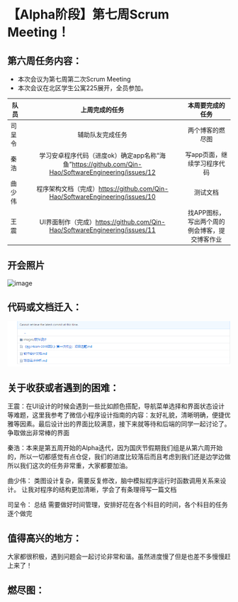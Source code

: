 # 【Alpha阶段】第七周Scrum Meeting！

## 第六周任务内容：

- 本次会议为第七周第二次Scrum Meeting 
- 本次会议在北区学生公寓225展开，全员参加。

| 队员   |                        上周完成的任务                        |               本周要完成的任务                |
| ------ | :----------------------------------------------------------: | :-------------------------------------------: |
| 司呈令 |                       辅助队友完成任务                       |               两个博客的燃尽图                |
| 秦浩   | 学习安卓程序代码（进度ok）确定app名称“海鱼”https://github.com/Qin-Hao/SoftwareEngineering/issues/12 |          写app页面，继续学习程序代码          |
| 曲少伟 | 程序架构文档（完成）https://github.com/Qin-Hao/SoftwareEngineering/issues/10 |                   测试文档                    |
| 王震   | UI界面制作（完成）https://github.com/Qin-Hao/SoftwareEngineering/issues/11 | 找APP图标，写出两个周的例会博客，提交博客作业 |



## 开会照片

![image](https://github.com/Qin-Hao/SoftwareEngineering/blob/master/document/images/%E8%BD%AF%E4%BB%B6%E8%AE%BE%E8%AE%A1/%E7%AC%AC%E4%B8%83%E5%91%A8%E4%BE%8B%E4%BC%9A.jpg)



## 代码或文档迁入：

![image](https://github.com/Qin-Hao/SoftwareEngineering/blob/master/document/images/%E8%BD%AF%E4%BB%B6%E8%AE%BE%E8%AE%A1/%E6%96%87%E6%A1%A3%E8%BF%81%E5%85%A5.png)



## 关于收获或者遇到的困难：

王震：在UI设计的时候会遇到一些比如颜色搭配，导航菜单选择和界面状态设计等难题，这里我参考了微信小程序设计指南的内容：友好礼貌，清晰明确，便捷优雅等因素。最后设计出的界面比较满意，接下来就等待和后端的同学一起讨论了。争取做出非常棒的界面

秦浩：本来是第五周开始的Alpha迭代，因为国庆节假期我们组是从第六周开始的，所以一切都感觉有点仓促，我们的进度比较落后而且考虑到我们还是边学边做所以我们这次的任务非常重，大家都要加油。

曲少伟： 类图设计复杂，需要反复修改，脑中模拟程序运行时函数调用关系来设计。
让我对程序的结构更加清晰，学会了有条理得写一篇文档 

司呈令： 总结 需要做好时间管理，安排好花在各个科目的时间，各个科目的任务逐个做完 

## 值得高兴的地方：

大家都很积极，遇到问题会一起讨论非常和谐。虽然进度慢了但是也差不多慢慢赶上来了！

## 燃尽图：
